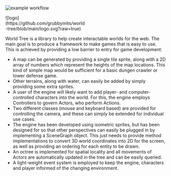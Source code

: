 ![example workflow](https://github.com/grubbymits/world-tree/actions/workflows/node.js.yml/badge.svg?branch=master)

<div style="width: 50%">
  ![logo](https://github.com/grubbymits/world-tree/blob/main/logo.svg?raw=true)
</div>

World Tree is a library to help create interactable worlds for the web. The main goal is to produce a framework to make games that is easy to use. This is achieved by providing a low barrier to entry for game development:
- A map can be generated by providing a single tile sprite, along with a 2D array of numbers which represent the heights of the map locations. This kind of simple map would be sufficient for a basic dungen crawler or tower defense game.
- Other terrains, along with water, can easily be added by simply providing some extra sprites.
- A user of the engine will likely want to add player- and computer-controlled characters into the world. For this, the engine employs Controllers to govern Actors, who perform Actions.
- Two different classes (mouse and keyboard based) are provided for controlling the camera, and these can simply be extended for individual use cases.
- The engine has been developed using isometric sprites, but has been designed for so that other perspectives can easily be plugged in by implementing a SceneGraph object. This just needs to provide method implementations to convert 3D world coordinates into 2D for the screen, as well as providing an ordering for each entity to be drawn.
- An octree is implemented for spatial locality and all movements of Actors are automatically updated in the tree and can be easily queried.
- A light-weight event system is employed to keep the engine, characters and player informed of the changing environment.
